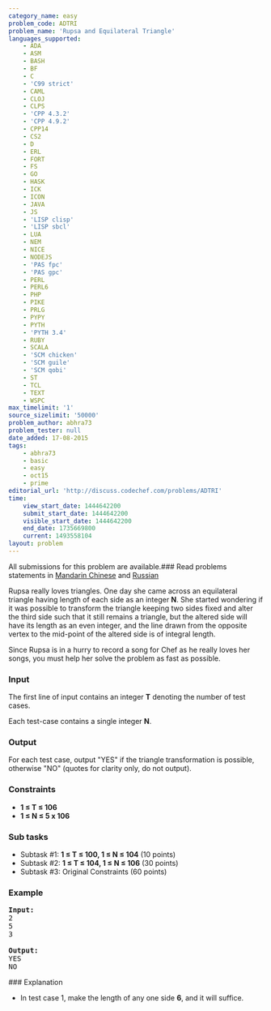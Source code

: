 ```yaml
---
category_name: easy
problem_code: ADTRI
problem_name: 'Rupsa and Equilateral Triangle'
languages_supported:
    - ADA
    - ASM
    - BASH
    - BF
    - C
    - 'C99 strict'
    - CAML
    - CLOJ
    - CLPS
    - 'CPP 4.3.2'
    - 'CPP 4.9.2'
    - CPP14
    - CS2
    - D
    - ERL
    - FORT
    - FS
    - GO
    - HASK
    - ICK
    - ICON
    - JAVA
    - JS
    - 'LISP clisp'
    - 'LISP sbcl'
    - LUA
    - NEM
    - NICE
    - NODEJS
    - 'PAS fpc'
    - 'PAS gpc'
    - PERL
    - PERL6
    - PHP
    - PIKE
    - PRLG
    - PYPY
    - PYTH
    - 'PYTH 3.4'
    - RUBY
    - SCALA
    - 'SCM chicken'
    - 'SCM guile'
    - 'SCM qobi'
    - ST
    - TCL
    - TEXT
    - WSPC
max_timelimit: '1'
source_sizelimit: '50000'
problem_author: abhra73
problem_tester: null
date_added: 17-08-2015
tags:
    - abhra73
    - basic
    - easy
    - oct15
    - prime
editorial_url: 'http://discuss.codechef.com/problems/ADTRI'
time:
    view_start_date: 1444642200
    submit_start_date: 1444642200
    visible_start_date: 1444642200
    end_date: 1735669800
    current: 1493558104
layout: problem
---
```

All submissions for this problem are available.###  Read problems statements in [Mandarin Chinese](http://www.codechef.com/download/translated/OCT15/mandarin/ADTRI.pdf) and [Russian](http://www.codechef.com/download/translated/OCT15/russian/ADTRI.pdf) 

Rupsa really loves triangles. One day she came across an equilateral triangle having length of each side as an integer **N**. She started wondering if it was possible to transform the triangle keeping two sides fixed and alter the third side such that it still remains a triangle, but the altered side will have its length as an even integer, and the line drawn from the opposite vertex to the mid-point of the altered side is of integral length.

Since Rupsa is in a hurry to record a song for Chef as he really loves her songs, you must help her solve the problem as fast as possible.

### Input

The first line of input contains an integer **T** denoting the number of test cases.

Each test-case contains a single integer **N**.

### Output

For each test case, output "YES" if the triangle transformation is possible, otherwise "NO" (quotes for clarity only, do not output).

### Constraints

- **1 ≤ T ≤ 106**
- **1 ≤ N ≤ 5 x 106**

### Sub tasks

- Subtask #1: **1 ≤ T ≤ 100, 1 ≤ N ≤ 104** (10 points)
- Subtask #2: **1 ≤ T ≤ 104, 1 ≤ N ≤ 106** (30 points)
- Subtask #3: Original Constraints (60 points)

### Example

<pre><b>Input:</b>
<tt>2
5
3</tt>

<b>Output:</b>
<tt>YES
NO</tt>
</pre>### Explanation

- In test case 1, make the length of any one side **6**, and it will suffice.
